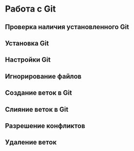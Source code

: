# Работа с Git

## Проверка наличия установленного Git

## Установка Git

## Настройки Git

## Игнорирование файлов

## Создание веток в Git

## Слияние веток в Git

## Разрешение конфликтов

## Удаление веток
